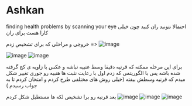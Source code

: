 # Ashkan
finding health problems by scanning your eye
احتمالا نتونید ران کنید چون خیلی کارا هست  برای ران

خروجی و مراحلی که برای تشخیص زدم =>
![image](https://user-images.githubusercontent.com/75389063/134572089-1a898104-3605-4dbd-90b7-a5d4fbc17350.png)

![image](https://user-images.githubusercontent.com/75389063/134572018-d9ccba27-5fce-4b6d-b2bd-41597be6e81c.png)
![image](https://user-images.githubusercontent.com/75389063/134572117-83dbb346-93ac-4214-8dbe-323fb5aca10b.png)

برای این مرحله ممکنه که قرنیه دقیقا وسط عنبیه نباشه و عکس با زاویه ی کج گرفته شده باشه پس با الگوریتمی که زدم اول  با رعایت نثبت ها هنبیه رو جوری تغییر شکل میدم که قرنیه وسطش بیفته (خیلی روش های مختلفی طرح کردم و امتحان کردم تا به جواب رسیدم )

بعد قرنیه رو برا تشخیص لکه ها مستطیل شکل کردم
![image](https://user-images.githubusercontent.com/75389063/134572045-a0274321-771d-4744-be38-30593155e2f4.png)
![image](https://user-images.githubusercontent.com/75389063/134572053-3e88eb56-a99a-4d21-877f-9ce6e372460d.png)
![image](https://user-images.githubusercontent.com/75389063/134572061-83a97f70-babb-430a-b8cd-cbf7e4badd48.png)
